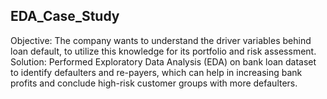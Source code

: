## EDA_Case_Study
Objective: The company wants to understand the driver variables behind loan default, to utilize this knowledge for its portfolio and risk assessment.
Solution: Performed Exploratory Data Analysis (EDA) on bank loan dataset to identify defaulters and re-payers, which can help in increasing bank profits and conclude high-risk customer groups with more defaulters.
